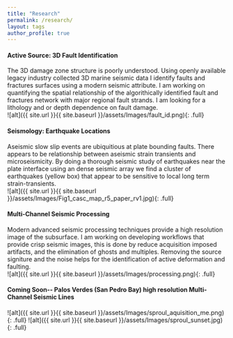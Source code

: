 ```yaml
---
title: "Research"
permalink: /research/
layout: tags
author_profile: true
---
```

#### Active Source: 3D Fault Identification
The 3D damage zone structure is poorly understood. 
Using openly available legacy industry collected 3D marine seismic data I identify faults and fractures surfaces using a modern seismic attribute. 
I am working on quantifying the spatial relationship of the algorithically identified fault and fractures network with major regional fault strands. I am looking for a lithology and or depth dependence on fault damage.   
![alt]({{ site.url }}{{ site.baseurl }}/assets/Images/fault_id.png){: .full}

#### Seismology: Earthquake Locations
Aseismic slow slip events are ubiquitious at plate bounding faults. 
There appears to be relationship between aseismic strain transients and microseismicity.
By doing a thorough seismic study of earthquakes near the plate interface using an dense seismic array we find a cluster of earthquakes (yellow box) that appear to be sensitive to local long term strain-transients.  
![alt]({{ site.url }}{{ site.baseurl }}/assets/Images/Fig1_casc_map_r5_paper_rv1.jpg){: .full}

#### Multi-Channel Seismic Processing
Modern advanced seismic processing techniques provide a high resolution image of the subsurface. 
I am working on developing workflows that provide crisp seismic images, this is done by reduce acquisition imposed artifacts, and the elimination of ghosts and multiples. 
Removing the source signiture and the noise helps for the identification of active deformation and faulting.  
![alt]({{ site.url }}{{ site.baseurl }}/assets/Images/processing.png){: .full}

#### Coming Soon-- Palos Verdes (San Pedro Bay) high resolution Multi-Channel Seismic Lines 
![alt]({{ site.url }}{{ site.baseurl }}/assets/Images/sproul_aquisition_me.png){: .full}
![alt]({{ site.url }}{{ site.baseurl }}/assets/Images/sproul_sunset.jpg){: .full}

